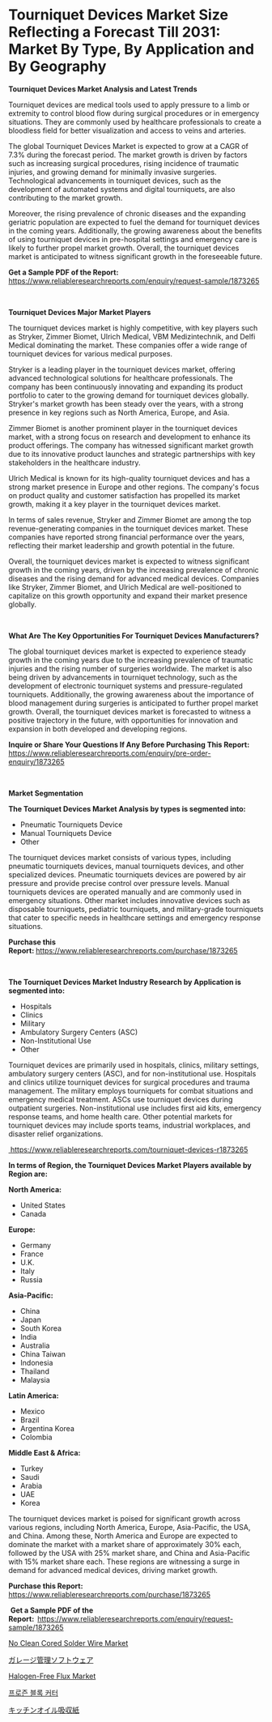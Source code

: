 <p><h1>Tourniquet Devices Market Size Reflecting a Forecast Till 2031: Market By Type, By Application and By Geography</h1></p><p><strong>Tourniquet Devices Market Analysis and Latest Trends</strong></p>
<p><p>Tourniquet devices are medical tools used to apply pressure to a limb or extremity to control blood flow during surgical procedures or in emergency situations. They are commonly used by healthcare professionals to create a bloodless field for better visualization and access to veins and arteries. </p><p>The global Tourniquet Devices Market is expected to grow at a CAGR of 7.3% during the forecast period. The market growth is driven by factors such as increasing surgical procedures, rising incidence of traumatic injuries, and growing demand for minimally invasive surgeries. Technological advancements in tourniquet devices, such as the development of automated systems and digital tourniquets, are also contributing to the market growth.</p><p>Moreover, the rising prevalence of chronic diseases and the expanding geriatric population are expected to fuel the demand for tourniquet devices in the coming years. Additionally, the growing awareness about the benefits of using tourniquet devices in pre-hospital settings and emergency care is likely to further propel market growth. Overall, the tourniquet devices market is anticipated to witness significant growth in the foreseeable future.</p></p>
<p><strong>Get a Sample PDF of the Report:&nbsp;</strong> <a href="https://www.reliableresearchreports.com/enquiry/request-sample/1873265">https://www.reliableresearchreports.com/enquiry/request-sample/1873265</a></p>
<p>&nbsp;</p>
<p><strong>Tourniquet Devices Major Market Players</strong></p>
<p><p>The tourniquet devices market is highly competitive, with key players such as Stryker, Zimmer Biomet, Ulrich Medical, VBM Medizintechnik, and Delfi Medical dominating the market. These companies offer a wide range of tourniquet devices for various medical purposes.</p><p>Stryker is a leading player in the tourniquet devices market, offering advanced technological solutions for healthcare professionals. The company has been continuously innovating and expanding its product portfolio to cater to the growing demand for tourniquet devices globally. Stryker's market growth has been steady over the years, with a strong presence in key regions such as North America, Europe, and Asia.</p><p>Zimmer Biomet is another prominent player in the tourniquet devices market, with a strong focus on research and development to enhance its product offerings. The company has witnessed significant market growth due to its innovative product launches and strategic partnerships with key stakeholders in the healthcare industry.</p><p>Ulrich Medical is known for its high-quality tourniquet devices and has a strong market presence in Europe and other regions. The company's focus on product quality and customer satisfaction has propelled its market growth, making it a key player in the tourniquet devices market.</p><p>In terms of sales revenue, Stryker and Zimmer Biomet are among the top revenue-generating companies in the tourniquet devices market. These companies have reported strong financial performance over the years, reflecting their market leadership and growth potential in the future.</p><p>Overall, the tourniquet devices market is expected to witness significant growth in the coming years, driven by the increasing prevalence of chronic diseases and the rising demand for advanced medical devices. Companies like Stryker, Zimmer Biomet, and Ulrich Medical are well-positioned to capitalize on this growth opportunity and expand their market presence globally.</p></p>
<p>&nbsp;</p>
<p><strong>What Are The Key Opportunities For Tourniquet Devices Manufacturers?</strong></p>
<p><p>The global tourniquet devices market is expected to experience steady growth in the coming years due to the increasing prevalence of traumatic injuries and the rising number of surgeries worldwide. The market is also being driven by advancements in tourniquet technology, such as the development of electronic tourniquet systems and pressure-regulated tourniquets. Additionally, the growing awareness about the importance of blood management during surgeries is anticipated to further propel market growth. Overall, the tourniquet devices market is forecasted to witness a positive trajectory in the future, with opportunities for innovation and expansion in both developed and developing regions.</p></p>
<p><strong>Inquire or Share Your Questions If Any Before Purchasing This Report:</strong> <a href="https://www.reliableresearchreports.com/enquiry/pre-order-enquiry/1873265">https://www.reliableresearchreports.com/enquiry/pre-order-enquiry/1873265</a></p>
<p>&nbsp;</p>
<p><strong>Market Segmentation</strong></p>
<p><strong>The Tourniquet Devices Market Analysis by types is segmented into:</strong></p>
<p><ul><li>Pneumatic Tourniquets Device</li><li>Manual Tourniquets Device</li><li>Other</li></ul></p>
<p><p>The tourniquet devices market consists of various types, including pneumatic tourniquets devices, manual tourniquets devices, and other specialized devices. Pneumatic tourniquets devices are powered by air pressure and provide precise control over pressure levels. Manual tourniquets devices are operated manually and are commonly used in emergency situations. Other market includes innovative devices such as disposable tourniquets, pediatric tourniquets, and military-grade tourniquets that cater to specific needs in healthcare settings and emergency response situations.</p></p>
<p><strong>Purchase this Report:&nbsp;</strong><a href="https://www.reliableresearchreports.com/purchase/1873265">https://www.reliableresearchreports.com/purchase/1873265</a></p>
<p>&nbsp;</p>
<p><strong>The Tourniquet Devices Market Industry Research by Application is segmented into:</strong></p>
<p><ul><li>Hospitals</li><li>Clinics</li><li>Military</li><li>Ambulatory Surgery Centers (ASC)</li><li>Non-Institutional Use</li><li>Other</li></ul></p>
<p><p>Tourniquet devices are primarily used in hospitals, clinics, military settings, ambulatory surgery centers (ASC), and for non-institutional use. Hospitals and clinics utilize tourniquet devices for surgical procedures and trauma management. The military employs tourniquets for combat situations and emergency medical treatment. ASCs use tourniquet devices during outpatient surgeries. Non-institutional use includes first aid kits, emergency response teams, and home health care. Other potential markets for tourniquet devices may include sports teams, industrial workplaces, and disaster relief organizations.</p></p>
<p><a href="https://www.reliableresearchreports.com/tourniquet-devices-r1873265">&nbsp;https://www.reliableresearchreports.com/tourniquet-devices-r1873265</a></p>
<p><strong>In terms of Region, the Tourniquet Devices Market Players available by Region are:</strong></p>
<p>
    <p> <strong> North America: </strong>
        <ul>
            <li>United States</li>
            <li>Canada</li>
        </ul>
        </p> 
    <p> <strong> Europe: </strong>
        <ul>
            <li>Germany</li>
            <li>France</li>
            <li>U.K.</li>
            <li>Italy</li>
            <li>Russia</li>
        </ul>
        </p> 
    <p> <strong> Asia-Pacific: </strong>
        <ul>
            <li>China</li>
            <li>Japan</li>
            <li>South Korea</li>
            <li>India</li>
            <li>Australia</li>
            <li>China Taiwan</li>
            <li>Indonesia</li>
            <li>Thailand</li>
            <li>Malaysia</li>
        </ul>
        </p> 
    <p> <strong> Latin America: </strong>
        <ul>
            <li>Mexico</li>
            <li>Brazil</li>
            <li>Argentina Korea</li>
            <li>Colombia</li>
        </ul>
        </p> 
    <p> <strong> Middle East & Africa: </strong>
        <ul>
            <li>Turkey</li>
            <li>Saudi</li>
            <li>Arabia</li>
            <li>UAE</li>
            <li>Korea</li>
        </ul>
    </p>
    </p>
<p><p>The tourniquet devices market is poised for significant growth across various regions, including North America, Europe, Asia-Pacific, the USA, and China. Among these, North America and Europe are expected to dominate the market with a market share of approximately 30% each, followed by the USA with 25% market share, and China and Asia-Pacific with 15% market share each. These regions are witnessing a surge in demand for advanced medical devices, driving market growth.</p></p>
<p><strong>Purchase this Report: </strong><a href="https://www.reliableresearchreports.com/purchase/1873265">https://www.reliableresearchreports.com/purchase/1873265</a></p>
<p>&nbsp;<strong>Get a Sample PDF of the Report:&nbsp;&nbsp;</strong><a href="https://www.reliableresearchreports.com/enquiry/request-sample/1873265">https://www.reliableresearchreports.com/enquiry/request-sample/1873265</a></p>
<p><strong></strong></p>
<p><p><a href="https://issuu.com/reportprime-2/docs/no-clean-cored-solder-wire-market-size-2030.pptx">No Clean Cored Solder Wire Market</a></p><p><a href="https://medium.com/@matteills7854/%E3%82%AC%E3%83%AC%E3%83%BC%E3%82%B8%E7%AE%A1%E7%90%86%E3%82%BD%E3%83%95%E3%83%88%E3%82%A6%E3%82%A7%E3%82%A2%E5%B8%82%E5%A0%B4%E3%81%AE%E6%B4%9E%E5%AF%9F-%E5%B8%82%E5%A0%B4%E5%8B%95%E5%90%91-%E6%88%90%E9%95%B7-2024%E5%B9%B4%E3%81%8B%E3%82%892031%E5%B9%B4%E3%81%BE%E3%81%A7%E3%81%AE%E4%BA%88%E6%B8%AC-2e388a7e4f38">ガレージ管理ソフトウェア</a></p><p><a href="https://issuu.com/reportprime-2/docs/halogen-free-flux-market-size-2030.pptx">Halogen-Free Flux Market</a></p><p><a href="https://medium.com/@crumbles67678/%EC%96%BC%EC%96%B4-%EB%B6%99%EC%9D%80-%EB%B8%94%EB%A1%9D-%EC%BB%A4%ED%84%B0-%EC%8B%9C%EC%9E%A5-%EB%B3%B4%EA%B3%A0%EC%84%9C%EB%8A%94-%EC%9D%B4-%EC%8B%9C%EC%9E%A5%EC%9D%98-%EC%B5%9C%EC%8B%A0-%ED%8A%B8%EB%A0%8C%EB%93%9C%EC%99%80-%EC%84%B1%EC%9E%A5-%EA%B8%B0%ED%9A%8C%EB%A5%BC-%EB%93%9C%EB%9F%AC%EB%83%85%EB%8B%88%EB%8B%A4-a737ce928e90">프로즌 블록 커터</a></p><p><a href="https://medium.com/@vincemarvin1/%E3%82%AD%E3%83%83%E3%83%81%E3%83%B3%E3%82%AA%E3%82%A4%E3%83%AB%E5%90%B8%E5%8F%8E%E3%83%9A%E3%83%BC%E3%83%91%E3%83%BC%E5%B8%82%E5%A0%B4%E3%81%AE%E5%88%86%E6%9E%90-%E3%82%B0%E3%83%AD%E3%83%BC%E3%83%90%E3%83%AB%E7%94%A3%E6%A5%AD%E3%81%AE%E8%A6%8B%E9%80%9A%E3%81%97%E3%81%A8%E4%BA%88%E6%B8%AC-2024%E5%B9%B4%E3%81%8B%E3%82%892031%E5%B9%B4%E3%81%BE%E3%81%A7-1e504a59f999">キッチンオイル吸収紙</a></p></p>
